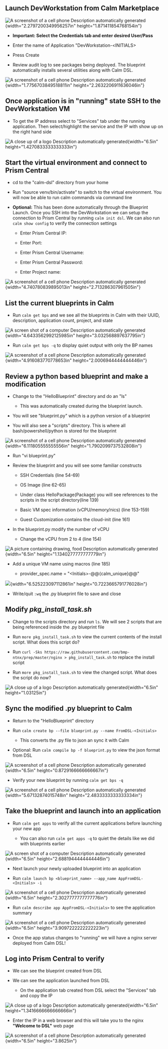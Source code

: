 ## Launch DevWorkstation from Calm Marketplace

![A screenshot of a cell phone Description automatically
generated](media/image1.png){width="2.2797200349956257in"
height="1.871411854768154in"}

-   **Important: Select the Credentials tab and enter desired User/Pass**

-   Enter the name of Application "DevWorkstation-\<INITIALS\>

-   Press Create

-   Review audit log to see packages being deployed.  The blueprint automatically installs several utilities along with Calm DSL.

![A screenshot of a cell phone Description automatically
generated](media/image2.png){width="1.7756703849518811in"
height="2.2632206911636046in"}

## Once application is in "running" state SSH to the DevWorkstation VM

-   To get the IP address select to "Services" tab under the running
    application. Then select/highlight the service and the IP with show
    up on the right hand side

![A close up of a logo Description automatically
generated](media/image3.png){width="6.5in"
height="1.4270833333333333in"}

## Start the virtual environment and connect to Prism Central

-   cd to the "calm-dsl" directory from your home

-   Run "source venv/bin/activate" to switch to the virtual environment.
    You will now be able to run calm commands via command line

-   **Optional:** This has been done automatically through the Blueprint
    Launch. Once you SSH into the DevWorkstation we can setup the
    connection to Prism Central by running ```calm init dsl```. We can also
    run ```calm show config``` to verify the connection settings

    -   Enter Prism Central IP:

    -   Enter Port:

    -   Enter Prism Central Username:

    -   Enter Prism Central Password:

    -   Enter Project name:

![A screenshot of a cell phone Description automatically
generated](media/image4.png){width="4.740780839895013in"
height="2.713286307961505in"}

## List the current blueprints in Calm

-   Run ```calm get bps``` and we see all the blueprints in Calm with their
    UUID, description, application count, project, and state

![A screen shot of a computer Description automatically
generated](media/image5.png){width="4.6433562992125985in"
height="3.032568897637795in"}

-   Run ```calm get bps -q``` to display quiet output with only the BP names

![A screenshot of a cell phone Description automatically
generated](media/image6.png){width="4.916083770778653in"
height="2.0006944444444446in"}

## Review a python based blueprint and make a modification

-   Change to the "HelloBlueprint" directory and do an "ls"

    -   This was automatically created during the blueprint launch.

-   You will see "blueprint.py" which is a python version of a blueprint

-   You will also see a "scripts" directory. This is where all
    bash/powershell/python is stored for the blueprint

![A screenshot of a cell phone Description automatically
generated](media/image7.png){width="6.111805555555556in"
height="1.7902099737532808in"}

-   Run "vi blueprint.py"

-   Review the blueprint and you will see some familiar constructs

    -   SSH Credentials (line 54-69)

    -   OS Image (line 62-65)

    -   Under class HelloPackage(Package) you will see references to the
        scripts in the script directory(line 139)

    -   Basic VM spec information (vCPU/memory/nics) (line 153-159)

    -   Guest Customization contains the cloud-init (line 161)

-   In the blueprint.py modify the number of vCPU

    -   Change the vCPU from 2 to 4 (line 154)

![A picture containing drawing, food Description automatically
generated](media/image8.png){width="6.5in"
height="1.1340277777777779in"}

-   Add a unique VM name using macros (line 185)

    -   provider\_spec.name = \"\<Initials\>-@@{calm\_unique}@@\"

![](media/image9.png){width="6.525223097112861in"
height="0.7223665791776028in"}

-   Write/quit ```:wq``` the .py blueprint file to save and close

## Modify ***pkg\_install\_task.sh***

-   Change to the scripts directory and run ```ls```. We will see 2 scripts that are being referenced inside the .py blueprint file

-   Run ```more pkg_install_task.sh``` to view the current contents of the
    install script.  What does this script do?

-   Run ```curl -Sks https://raw.githubusercontent.com/bmp-ntnx/prep/master/nginx > pkg_install_task.sh``` to replace the install script

-   Run ```more pkg_install_task.sh``` to view the changed script.  What does the script do now?

![A close up of a logo Description automatically
generated](media/image10.png){width="6.5in" height="1.03125in"}

## Sync the modified .py blueprint to Calm

-   Return to the "HelloBlueprint" directory

-   Run ```calm create bp --file blueprint.py --name FromDSL-<Initials>```

    -   This converts the .py file to json an sync it with Calm

-   Optional: Run ```calm compile bp -f blueprint.py``` to view the json format from DSL

![A screenshot of a cell phone Description automatically
generated](media/image11.png){width="6.5in"
height="0.8729166666666667in"}

-   Verify your new blueprint by running ```calm get bps -q```

![A screenshot of a cell phone Description automatically
generated](media/image12.png){width="5.67132874015748in"
height="2.4833333333333334in"}

## Take the blueprint and launch into an application

-   Run ```calm get apps``` to verify all the current applications before
    launching your new app

    -   You can also run ```calm get apps -q``` to quiet the details like we did with blueprints earlier

![A screen shot of a computer Description automatically
generated](media/image13.png){width="6.5in"
height="2.6881944444444446in"}

-   Next launch your newly uploaded blueprint into an application

-   Run ```calm launch bp <blueprint_name> --app_name AppFromDSL-<Initials> -i```

![A screenshot of a cell phone Description automatically
generated](media/image14.png){width="6.5in"
height="2.3027777777777776in"}

-   Run ```calm describe app AppFromDSL-<Initials>``` to see the application summary

![A screenshot of a cell phone Description automatically
generated](media/image15.png){width="6.5in"
height="3.9097222222222223in"}

-   Once the app status changes to "running" we will have a nginx server deployed from Calm DSL!

## Log into Prism Central to verify

-   We can see the blueprint created from DSL

-   We can see the application launched from DSL

    -   On the application tab created from DSL select the "Services" tab and copy the IP

![A close up of a logo Description automatically
generated](media/image16.png){width="6.5in"
height="1.3416666666666666in"}

-   Enter the IP in a web browser and this will take you to the nginx **"Welcome to DSL"** web page

![A screenshot of a cell phone Description automatically
generated](media/image17.png){width="6.5in" height="3.8625in"}
